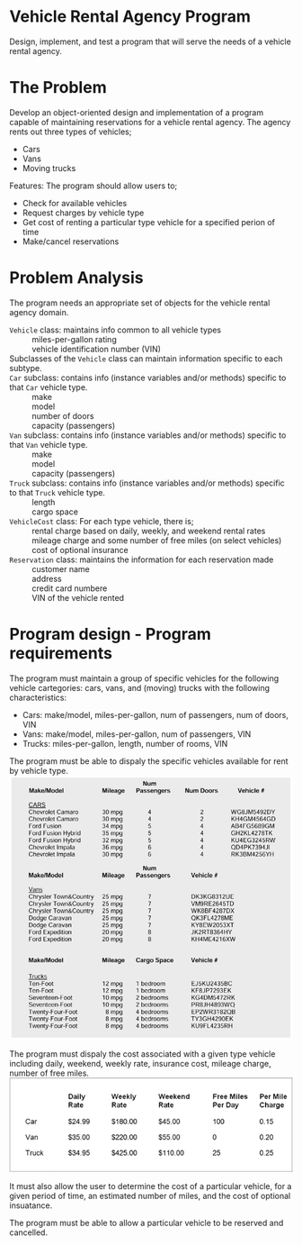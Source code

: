 # Vehicle Rental Agency Program
Design, implement, and test a program that will serve the needs of a vehicle 
rental agency.

The Problem
===========
Develop an object-oriented design and implementation of a program capable of maintaining 
reservations for a vehicle rental agency.
The agency rents out three types of vehicles;
<ul>
    <li>Cars</li>
    <li>Vans</li>
    <li>Moving trucks</li>
</ul>

Features: The program should allow users to; 
<ul>
    <li>Check for available vehicles</li>
    <li>Request charges by vehicle type</li>
    <li>Get cost of renting a particular type vehicle for a specified perion of time</li>
    <li>Make/cancel reservations</li>
</ul>

Problem Analysis
=================
The program needs an appropriate set of objects for the vehicle rental agency domain. 
<dl>
    <dt>
        <code>Vehicle</code> class: maintains info common to all vehicle types
    </dt>
        <dd>miles-per-gallon rating</dd>
        <dd>vehicle identification number (VIN)</dd>
    <dt>
        Subclasses of the <code>Vehicle</code> class can maintain information specific to each subtype.
    </dt>
    <dt>
        <code>Car</code> subclass: contains info (instance variables and/or methods) specific to that <code>Car</code> vehicle type.
    </dt>
        <dd>make</dd>
        <dd>model</dd>
        <dd>number of doors</dd>
        <dd>capacity (passengers)</dd>
    <dt>
        <code>Van</code> subclass: contains info (instance variables and/or methods) specific to that <code>Van</code> vehicle type.
    </dt>
        <dd>make</dd>
        <dd>model</dd>
        <dd>capacity (passengers)</dd>
    <dt>
        <code>Truck</code> subclass: contains info (instance variables and/or methods) specific to that <code>Truck</code> vehicle type.
    </dt>
        <dd>length</dd>
        <dd>cargo space</dd>
    <dt>
        <code>VehicleCost</code> class: For each type vehicle, there is;
    </dt>
        <dd>rental charge based on daily, weekly, and weekend rental rates</dd>
        <dd>mileage charge and some number of free miles (on select vehicles)</dd>
        <dd>cost of optional insurance</dd>
    <dt>
        <code>Reservation</code> class: maintains the information for each reservation made
    </dt>
        <dd>customer name</dd>
        <dd>address</dd>
        <dd>credit card numbere</dd>
        <dd>VIN of the vehicle rented</dd>
</dl>

Program design - Program requirements
==============
The program must maintain a group of specific vehicles for the following vehicle cartegories:
cars, vans, and (moving) trucks with the following characteristics:
<ul>
    <li>Cars: make/model, miles-per-gallon, num of passengers, num of doors, VIN</li>
    <li>Vans: make/model, miles-per-gallon, num of passengers, VIN</li>
    <li>Trucks: miles-per-gallon, length, number of rooms, VIN</li>
</ul>
The program must be able to dispaly  the specific vehicles available for rent by vehicle type.
<img src='static/specific_vehicles_of_the_vehicle_rental_agency.png' alt='specific vehicles available for rent by vehicle type' >

The program must dispaly the cost associated with a given type vehicle including daily,
weekend, weekly rate, insurance cost, mileage charge, number of free miles.
<img src='static/rental_costs_by_vehicle_types.png' alt='rental costs by vehicle types' >

It must also allow the user to determine the cost of a particular vehicle, for a given
period of time, an estimated number of miles, and the cost of optional insuatance.

The program must be able to allow a particular vehicle to be reserved and cancelled.





